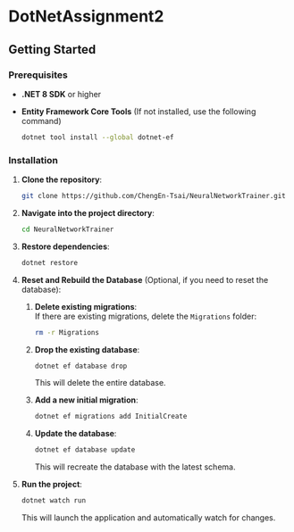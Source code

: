 
# DotNetAssignment2

## Getting Started

### Prerequisites

- **.NET 8 SDK** or higher
- **Entity Framework Core Tools** (If not installed, use the following command)

   ```bash
   dotnet tool install --global dotnet-ef
   ```

### Installation

1. **Clone the repository**:

   ```bash
   git clone https://github.com/ChengEn-Tsai/NeuralNetworkTrainer.git
   ```

2. **Navigate into the project directory**:

   ```bash
   cd NeuralNetworkTrainer
   ```

3. **Restore dependencies**:

   ```bash
   dotnet restore
   ```

4. **Reset and Rebuild the Database** (Optional, if you need to reset the database):

   1. **Delete existing migrations**:  
      If there are existing migrations, delete the `Migrations` folder:

      ```bash
      rm -r Migrations
      ```

   2. **Drop the existing database**:

      ```bash
      dotnet ef database drop
      ```

      This will delete the entire database.

   3. **Add a new initial migration**:

      ```bash
      dotnet ef migrations add InitialCreate
      ```

   4. **Update the database**:

      ```bash
      dotnet ef database update
      ```

      This will recreate the database with the latest schema.

5. **Run the project**:

   ```bash
   dotnet watch run
   ```

   This will launch the application and automatically watch for changes.
